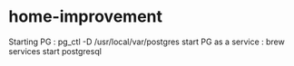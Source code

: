 # home-improvement

Starting PG : pg_ctl -D /usr/local/var/postgres start
PG as a service : brew services start postgresql
